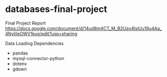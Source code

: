 # databases-final-project

Final Project Report
https://docs.google.com/document/d/14ud8m4CT_M_B2Uzo4IsiUu19u4Aa_4NyIileOWV1kug/edit?usp=sharing


Data Loading Dependencies
- pandas
- mysql-connector-python
- dotenv
- gdown
